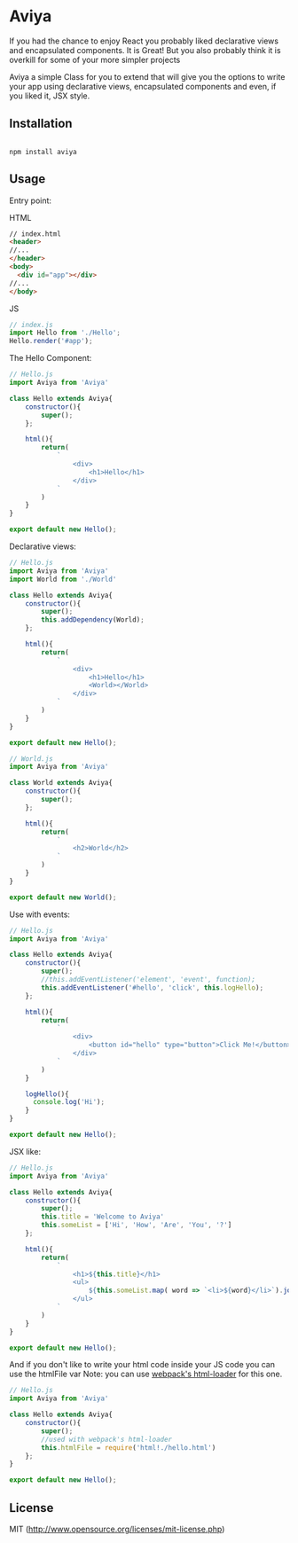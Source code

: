 # Aviya

If you had the chance to enjoy React you probably liked declarative views and encapsulated components.
It is Great! But you also probably think it is overkill for some of your more simpler projects

Aviya a simple Class for you to extend that will give you the options to write your app using declarative views, encapsulated components and even, if you liked it, JSX style.


## Installation

```

npm install aviya
```

## Usage

Entry point:

HTML

``` html
// index.html
<header>
//...
</header>
<body>
  <div id="app"></div>
//...
</body>
```

JS

``` javascript
// index.js
import Hello from './Hello';
Hello.render('#app');
```

The Hello Component:

``` javascript
// Hello.js
import Aviya from 'Aviya'

class Hello extends Aviya{
    constructor(){
        super();
    };

    html(){
        return(
            `
                <div>
                    <h1>Hello</h1>
                </div>
            `
        )
    }
}

export default new Hello();
```

Declarative views:

``` javascript
// Hello.js
import Aviya from 'Aviya'
import World from './World'

class Hello extends Aviya{
    constructor(){
        super();
        this.addDependency(World);
    };

    html(){
        return(
            `
                <div>
                    <h1>Hello</h1>
                    <World></World>
                </div>
            `
        )
    }
}

export default new Hello();
```

``` javascript
// World.js
import Aviya from 'Aviya'

class World extends Aviya{
    constructor(){
        super();
    };

    html(){
        return(
            `
                <h2>World</h2>
            `
        )
    }
}

export default new World();
```

Use with events:

``` javascript
// Hello.js
import Aviya from 'Aviya'

class Hello extends Aviya{
    constructor(){
        super();
        //this.addEventListener('element', 'event', function);
        this.addEventListener('#hello', 'click', this.logHello);
    };

    html(){
        return(
            `
                <div>
                    <button id="hello" type="button">Click Me!</button>
                </div>
            `
        )
    }

    logHello(){
      console.log('Hi');
    }
}

export default new Hello();
```


JSX like:

``` javascript
// Hello.js
import Aviya from 'Aviya'

class Hello extends Aviya{
    constructor(){
        super();
        this.title = 'Welcome to Aviya'
        this.someList = ['Hi', 'How', 'Are', 'You', '?']
    };

    html(){
        return(
            `
                <h1>${this.title}</h1>
                <ul>
                    ${this.someList.map( word => `<li>${word}</li>`).join('\n')}
                </ul>
            `
        )
    }
}

export default new Hello();
```

And if you don't like to write your html code inside your JS code you can use the htmlFile var
Note: you can use [webpack's html-loader](https://github.com/webpack/html-loader) for this one.

``` javascript
// Hello.js
import Aviya from 'Aviya'

class Hello extends Aviya{
    constructor(){
        super();
        //used with webpack's html-loader
        this.htmlFile = require('html!./hello.html')
    };
}

export default new Hello();
```

## License

MIT (http://www.opensource.org/licenses/mit-license.php)
